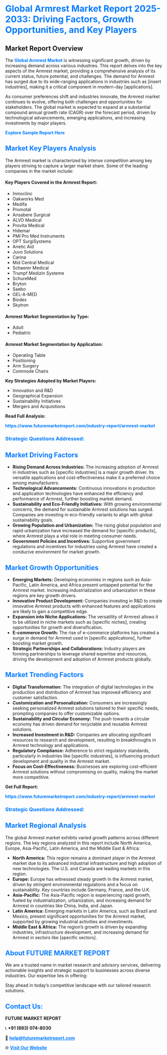 <h1 style="color: #007BFF;">Global Armrest Market Report 2025-2033: Driving Factors, Growth Opportunities, and Key Players</h1>

<section id="overview">
<h2>Market Report Overview</h2>
<p>The <a href="https://www.futuremarketreport.com/industry-report/armrest-market" style="color: #007BFF; text-decoration: none;"><strong>Global Armrest Market</strong></a> is witnessing significant growth, driven by increasing demand across various industries. This report delves into the key aspects of the Armrest market, providing a comprehensive analysis of its current status, future potential, and challenges. The demand for Armrest has surged due to its wide-ranging applications in industries such as [insert industries], making it a critical component in modern-day [applications].</p>
<p>As consumer preferences shift and industries innovate, the Armrest market continues to evolve, offering both challenges and opportunities for stakeholders. The global market is expected to expand at a substantial compound annual growth rate (CAGR) over the forecast period, driven by technological advancements, emerging applications, and increasing investments by major players.</p>
</section>

<section id="overview">
<p><a href="https://www.futuremarketreport.com/request-sample/reportId=56521" style="color: #007BFF; text-decoration: none;"><strong>Explore Sample Report Here</strong></a></p>
</section>

<section id="key-players">
<h2 style="color: #007BFF;">Market Key Players Analysis</h2>
<p>The Armrest market is characterized by intense competition among key players striving to capture a larger market share. Some of the leading companies in the market include:</p>
<h4>Key Players Covered in the Armrest Report:</h4>
<ul><li>Inmoclinc</li><li>Oakworks Med</li><li>Medifa</li><li>Promotal</li><li>Ansabere Surgical</li><li>ALVO Medical</li><li>Provita Medical</li><li>Hidemar</li><li>PMI Pro Med Instruments</li><li>OPT SurgiSystems</li><li>Anetic Aid</li><li>Juvo Solutions</li><li>Carina</li><li>Mid Central Medical</li><li>Schaerer Medical</li><li>Trumpf Medizin Systeme</li><li>SchureMed</li><li>Bryton</li><li>Saebo</li><li>GEL-A-MED</li><li>Biodex</li><li>Skytron</li></ul>
<h4>Armrest Market Segmentation by Type:</h4>
<ul><li>Adult</li><li>Pediatric</li></ul>

<h4>Armrest Market Segmentation by Application:</h4>
<ul><li>Operating Table</li><li>Positioning</li><li>Arm Surgery</li><li>Commode Chairs</li></ul>
<p><strong>Key Strategies Adopted by Market Players:</strong></p>
<ul>
<li>Innovation and R&D</li>
<li>Geographical Expansion</li>
<li>Sustainability Initiatives</li>
<li>Mergers and Acquisitions</li>
</ul>
</section>

<section>
<p><strong>Read Full Analysis: </strong></p><a href="https://www.futuremarketreport.com/industry-report/armrest-market" style="color: #007BFF; text-decoration: none;"><strong>https://www.futuremarketreport.com/industry-report/armrest-market</strong></a>
<h3 style="color: #007BFF;">Strategic Questions Addressed:</h3>
</section>

<section id="driving-factors">
<h2 style="color: #007BFF;">Market Driving Factors</h2>
<ul>
<li><strong>Rising Demand Across Industries:</strong> The increasing adoption of Armrest in industries such as [specific industries] is a major growth driver. Its versatile applications and cost-effectiveness make it a preferred choice among manufacturers.</li>
<li><strong>Technological Advancements:</strong> Continuous innovations in production and application technologies have enhanced the efficiency and performance of Armrest, further boosting market demand.</li>
<li><strong>Sustainability and Eco-Friendly Initiatives:</strong> With growing environmental concerns, the demand for sustainable Armrest solutions has surged. Companies are investing in eco-friendly variants to align with global sustainability goals.</li>
<li><strong>Growing Population and Urbanization:</strong> The rising global population and rapid urbanization have increased the demand for [specific products], where Armrest plays a vital role in meeting consumer needs.</li>
<li><strong>Government Policies and Incentives:</strong> Supportive government regulations and incentives for industries using Armrest have created a conducive environment for market growth.</li>
</ul>
</section>

<section id="growth-opportunities">
<h2 style="color: #007BFF;">Market Growth Opportunities</h2>
<ul>
<li><strong>Emerging Markets:</strong> Developing economies in regions such as Asia-Pacific, Latin America, and Africa present untapped potential for the Armrest market. Increasing industrialization and urbanization in these regions are key growth drivers.</li>
<li><strong>Innovative Product Development:</strong> Companies investing in R&D to create innovative Armrest products with enhanced features and applications are likely to gain a competitive edge.</li>
<li><strong>Expansion into Niche Applications:</strong> The versatility of Armrest allows it to be utilized in niche markets such as [specific niches], creating opportunities for growth and diversification.</li>
<li><strong>E-commerce Growth:</strong> The rise of e-commerce platforms has created a surge in demand for Armrest used in [specific applications], further boosting market growth.</li>
<li><strong>Strategic Partnerships and Collaborations:</strong> Industry players are forming partnerships to leverage shared expertise and resources, driving the development and adoption of Armrest products globally.</li>
</ul>
</section>

<section id="trending-factors">
<h2 style="color: #007BFF;">Market Trending Factors</h2>
<ul>
<li><strong>Digital Transformation:</strong> The integration of digital technologies in the production and distribution of Armrest has improved efficiency and customer satisfaction.</li>
<li><strong>Customization and Personalization:</strong> Consumers are increasingly seeking personalized Armrest solutions tailored to their specific needs, prompting companies to offer customizable options.</li>
<li><strong>Sustainability and Circular Economy:</strong> The push towards a circular economy has driven demand for recyclable and reusable Armrest solutions.</li>
<li><strong>Increased Investment in R&D:</strong> Companies are allocating significant resources to research and development, resulting in breakthroughs in Armrest technology and applications.</li>
<li><strong>Regulatory Compliance:</strong> Adherence to strict regulatory standards, particularly in industries like [specific industries], is influencing product development and quality in the Armrest market.</li>
<li><strong>Focus on Cost-Effectiveness:</strong> Businesses are exploring cost-efficient Armrest solutions without compromising on quality, making the market more competitive.</li>
</ul>
</section>

<section>
<p><strong>Get Full Report: </strong></p><a href="https://www.futuremarketreport.com/industry-report/armrest-market" style="color: #007BFF; text-decoration: none;"><strong>https://www.futuremarketreport.com/industry-report/armrest-market</strong></a>
<h3 style="color: #007BFF;">Strategic Questions Addressed:</h3>
</section>


<section id="regional-analysis">
<h2 style="color: #007BFF;">Market Regional Analysis</h2>
<p>The global Armrest market exhibits varied growth patterns across different regions. The key regions analyzed in this report include North America, Europe, Asia-Pacific, Latin America, and the Middle East & Africa:</p>
<ul>
<li><strong>North America:</strong> This region remains a dominant player in the Armrest market due to its advanced industrial infrastructure and high adoption of new technologies. The U.S. and Canada are leading markets in this region.</li>
<li><strong>Europe:</strong> Europe has witnessed steady growth in the Armrest market, driven by stringent environmental regulations and a focus on sustainability. Key countries include Germany, France, and the U.K.</li>
<li><strong>Asia-Pacific:</strong> The Asia-Pacific region is experiencing rapid growth, fueled by industrialization, urbanization, and increasing demand for Armrest in countries like China, India, and Japan.</li>
<li><strong>Latin America:</strong> Emerging markets in Latin America, such as Brazil and Mexico, present significant opportunities for the Armrest market, supported by growing industrial activities and investments.</li>
<li><strong>Middle East & Africa:</strong> The region’s growth is driven by expanding industries, infrastructure development, and increasing demand for Armrest in sectors like [specific sectors].</li>
</ul>
</section>

<footer>
<h2 style="color: #007BFF;">About FUTURE MARKET REPORT</h2>
<p>We are a trusted name in market research and advisory services, delivering actionable insights and strategic support to businesses across diverse industries. Our expertise lies in offering:</p>

<p>Stay ahead in today’s competitive landscape with our tailored research solutions.</p>

<h2 style="color: #007BFF;">Contact Us:</h2>
<p><strong>FUTURE MARKET REPORT</strong></p>
<p>📞 <strong>+91 (883) 074-8030</strong></p>
<p>📧 <strong><a href="mailto:help@futuremarketreport.com" style="color: #007BFF;">help@futuremarketreport.com</a></strong></p>
<p>🌐 <strong><a href="https://www.futuremarketreport.com/" style="color: #007BFF;">Visit Our Website</a></strong></p>
</footer>